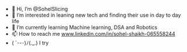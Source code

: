 - 👋 Hi, I’m @SohelSlicing
- 👀 I’m interested in leaning new tech and finding their use in day to day life
- 🌱 I’m currently learning Machine learning, DSA and Robotics
- 📫 How to reach me www.linkedin.com/in/sohel-shaikh-065558244
- ( ´･-･)ﾉ(._.) I try

<!---
SohelSlicing/SohelSlicing is a ✨ special ✨ repository because its `README.md` (this file) appears on your GitHub profile.
You can click the Preview link to take a look at your changes.
--->
